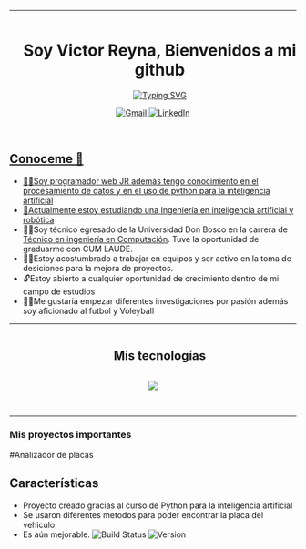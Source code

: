 <hr>
<div id="user-content-toc"> 
  <ul align="center">
    <summary><h1 style="display: inline-block">Soy Victor Reyna, Bienvenidos a mi github</h1></summary>
    <a href="https://git.io/typing-svg" align='center'><img src="https://readme-typing-svg.demolab.com?font=Fira+Code&duration=4000&pause=1000&color=68F71D&background=EBFF1B00&random=true&width=600&height=60&lines=Programador+e+investigador+JR;Amante+de+PHP%2C+JAVA%2C+Python%2C+C%23;Estudiante+en+inteligencia+artificial+y+rob%C3%B3tica+" alt="Typing SVG" />
  </ul>
      
<p align="center">
<a href="mailto:veduardo239@gmail.com"><img img src="https://img.shields.io/badge/gmail-%23EA4335.svg?style=plastic&logo=gmail&logoColor=white" alt="Gmail"/>
<a href="https://www.linkedin.com/in/victor-reyna-168a78290/"><img src="https://img.shields.io/badge/linkedin-%230A66C2.svg?style=plastic&logo=linkedin&logoColor=white" alt="LinkedIn"/>
</p>
</div>

</hr>
</br>
<h2>Conoceme 🧐</h2>

- 👨‍💻Soy programador web JR además tengo conocimiento en el procesamiento de datos y en el uso de python para la inteligencia artificial 
- 🤖Actualmente estoy estudiando una <a href="https://carreras.ufg.edu.sv/carrera/ingenieria-en-inteligencia-artificial-y-robotica/">Ingeniería en inteligencia artificial y robótica</a> 
- 👨‍🎓Soy técnico egresado de la Universidad Don Bosco en la carrera de <a href="https://www.udb.edu.sv/udb/carreras/carrera/tecnico_en_ingenieria_en_computacion" target="_blank">Técnico en ingeniería en Computación</a>. Tuve la oportunidad de graduarme con CUM LAUDE. 
- 👨‍🦱Estoy acostumbrado a trabajar en equipos y ser activo en la toma de desiciones para la mejora de proyectos.
- 🔓Estoy abierto a cualquier oportunidad de crecimiento dentro de mi campo de estudios
- 👨‍⚕️Me gustaria empezar diferentes investigaciones por pasión además soy aficionado al futbol y Voleyball
<hr>

<div id="user-content-toc">
  <ul align="center">
    <summary><h2 style="display: inline-block">Mis tecnologías</h2></summary>
  </ul>
</div>

 <p align="center">
  <a href="https://skillicons.dev">
    <img src="https://skillicons.dev/icons?i=figma,git,css,html,js,java,php,mysql,py,react,ubuntu,cs,laravel" />
  </a>
</p>
<br>
<hr>

<h3>Mis proyectos importantes</h3>

#Analizador de placas
## Características
- Proyecto creado gracias al curso de Python para la inteligencia artificial
- Se usaron diferentes metodos para poder encontrar la placa del vehiculo
- Es aún mejorable. 
![Build Status](https://img.shields.io/badge/build-passing-brightgreen)
![Version](https://img.shields.io/badge/version-1.0.0-blue)


